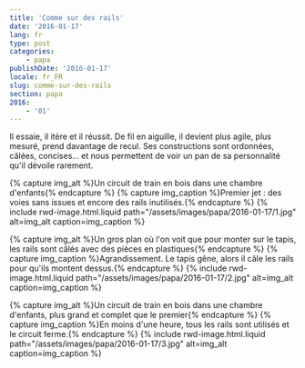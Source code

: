 ```yaml
---
title: 'Comme sur des rails'
date: '2016-01-17'
lang: fr
type: post
categories:
    - papa
publishDate: '2016-01-17'
locale: fr_FR
slug: comme-sur-des-rails
section: papa
2016:
    - '01'
---
```


Il essaie, il itère et il réussit. De fil en aiguille, il devient plus agile, plus mesuré, prend davantage de recul. Ses constructions sont ordonnées, câlées, concises… et nous permettent de voir un pan de sa personnalité qu'il dévoile rarement.

{% capture img_alt %}Un circuit de train en bois dans une chambre d'enfants{% endcapture %}
{% capture img_caption %}Premier jet : des voies sans issues et encore des rails inutilisés.{% endcapture %}
{% include rwd-image.html.liquid 
    path="/assets/images/papa/2016-01-17/1.jpg"
    alt=img_alt
    caption=img_caption
%}

{% capture img_alt %}Un gros plan où l'on voit que pour monter sur le tapis, les rails sont câlés avec des pièces en plastiques{% endcapture %}
{% capture img_caption %}Agrandissement. Le tapis gêne, alors il câle les rails pour qu'ils montent dessus.{% endcapture %}
{% include rwd-image.html.liquid 
    path="/assets/images/papa/2016-01-17/2.jpg"
    alt=img_alt
    caption=img_caption
%}

{% capture img_alt %}Un circuit de train en bois dans une chambre d'enfants, plus grand et complet que le premier{% endcapture %}
{% capture img_caption %}En moins d'une heure, tous les rails sont utilisés et le circuit ferme.{% endcapture %}
{% include rwd-image.html.liquid 
    path="/assets/images/papa/2016-01-17/3.jpg"
    alt=img_alt
    caption=img_caption
%}
